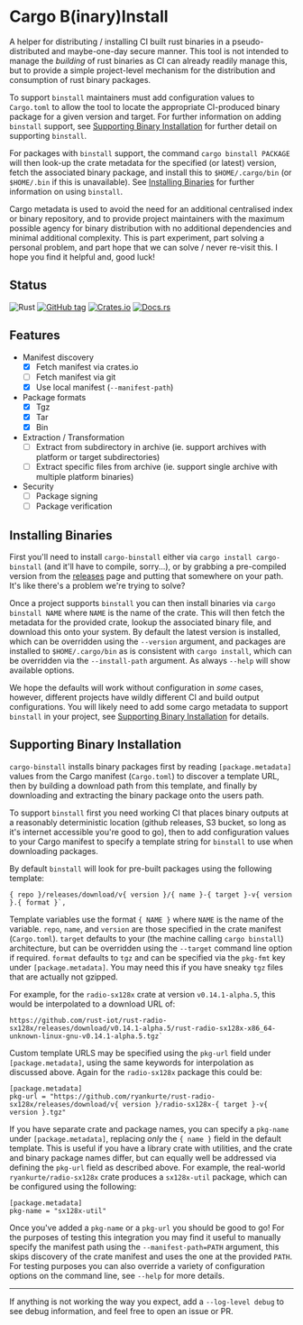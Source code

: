# Cargo B(inary)Install

A helper for distributing / installing CI built rust binaries in a pseudo-distributed and maybe-one-day secure manner.
This tool is not intended to manage the _building_ of rust binaries as CI can already readily manage this, but to provide a simple project-level mechanism for the distribution and consumption of rust binary packages.

To support `binstall` maintainers must add configuration values to `Cargo.toml` to allow the tool to locate the appropriate CI-produced binary package for a given version and target. For further information on adding `binstall` support, see [Supporting Binary Installation](#Supporting-Binary-Installation) for further detail on supporting `binstall`.

For packages with `binstall` support, the command `cargo binstall PACKAGE` will then look-up the crate metadata for the specified (or latest) version, fetch the associated binary package, and install this to `$HOME/.cargo/bin` (or `$HOME/.bin` if this is unavailable). See [Installing Binaries](#Installing-Binaries) for further information on using `binstall`.

Cargo metadata is used to avoid the need for an additional centralised index or binary repository, and to provide project maintainers with the maximum possible agency for binary distribution with no additional dependencies and minimal additional complexity. This is part experiment, part solving a personal problem, and part hope that we can solve / never re-visit this. I hope you find it helpful and, good luck!

## Status

![Rust](https://github.com/ryankurte/cargo-binstall/workflows/Rust/badge.svg)
[![GitHub tag](https://img.shields.io/github/tag/ryankurte/cargo-binstall.svg)](https://github.com/ryankurte/cargo-binstall)
[![Crates.io](https://img.shields.io/crates/v/cargo-binstall.svg)](https://crates.io/crates/cargo-binstall)
[![Docs.rs](https://docs.rs/cargo-binstall/badge.svg)](https://docs.rs/cargo-binstall)

## Features

- Manifest discovery
  - [x] Fetch manifest via crates.io
  - [ ] Fetch manifest via git
  - [x] Use local manifest (`--manifest-path`)
- Package formats
  - [x] Tgz
  - [x] Tar
  - [x] Bin
- Extraction / Transformation
  - [ ] Extract from subdirectory in archive (ie. support archives with platform or target subdirectories)
  - [ ] Extract specific files from archive (ie. support single archive with multiple platform binaries)
- Security
  - [ ] Package signing
  - [ ] Package verification

## Installing Binaries

First you'll need to install `cargo-binstall` either via `cargo install cargo-binstall` (and it'll have to compile, sorry...), or by grabbing a pre-compiled version from the [releases](https://github.com/ryankurte/cargo-binstall/releases) page and putting that somewhere on your path. It's like there's a problem we're trying to solve?

Once a project supports `binstall` you can then install binaries via `cargo binstall NAME` where `NAME` is the name of the crate. This will then fetch the metadata for the provided crate, lookup the associated binary file, and download this onto your system. 
By default the latest version is installed, which can be overridden using the `--version` argument, and packages are installed to `$HOME/.cargo/bin` as is consistent with `cargo install`, which can be overridden via the `--install-path` argument. As always `--help` will show available options.

We hope the defaults will work without configuration in _some_ cases, however, different projects have wildly different CI and build output configurations. You will likely need to add some cargo metadata to support `binstall` in your project, see [Supporting Binary Installation](#Supporting-Binary-Installation) for details.


## Supporting Binary Installation

`cargo-binstall` installs binary packages first by reading `[package.metadata]` values from the Cargo manifest (`Cargo.toml`) to discover a template URL, then by building a download path from this template, and finally by downloading and extracting the binary package onto the users path.

To support `binstall` first you need working CI that places binary outputs at a reasonably deterministic location (github releases, S3 bucket, so long as it's internet accessible you're good to go), then to add configuration values to your Cargo manifest to specify a template string for `binstall` to use when downloading packages.

By default `binstall` will look for pre-built packages using the following template:
```
{ repo }/releases/download/v{ version }/{ name }-{ target }-v{ version }.{ format }`, 
```

Template variables use the format `{ NAME }` where `NAME` is the name of the variable.
`repo`, `name`, and `version` are those specified in the crate manifest (`Cargo.toml`).
`target` defaults to your (the machine calling `cargo binstall`) architecture, but can be overridden using the `--target` command line option if required.
`format` defaults to `tgz` and can be specified via the `pkg-fmt` key under `[package.metadata]`. You may need this if you have sneaky `tgz` files that are actually not gzipped.

For example, for the `radio-sx128x` crate at version `v0.14.1-alpha.5`, this would be interpolated to a download URL of:
```
https://github.com/rust-iot/rust-radio-sx128x/releases/download/v0.14.1-alpha.5/rust-radio-sx128x-x86_64-unknown-linux-gnu-v0.14.1-alpha.5.tgz`
```

Custom template URLS may be specified using the `pkg-url` field under `[package.metadata]`, using the same keywords for interpolation as discussed above. Again for the `radio-sx128x` package this could be:

```
[package.metadata]
pkg-url = "https://github.com/ryankurte/rust-radio-sx128x/releases/download/v{ version }/radio-sx128x-{ target }-v{ version }.tgz"
```

If you have separate crate and package names, you can specify a `pkg-name` under `[package.metadata]`, replacing _only_ the `{ name }` field in the default template.
This is useful if you have a library crate with utilities, and the crate and binary package names differ, but can equally well be addressed via defining the `pkg-url` field as described above.
For example, the real-world `ryankurte/radio-sx128x` crate produces a `sx128x-util` package, which can be configured using the following:

```
[package.metadata]
pkg-name = "sx128x-util"
```

Once you've added a `pkg-name` or a `pkg-url` you should be good to go! For the purposes of testing this integration you may find it useful to manually specify the manifest path using the `--manifest-path=PATH` argument, this skips discovery of the crate manifest and uses the one at the provided `PATH`. For testing purposes you can also override a variety of configuration options on the command line, see `--help` for more details.

---

If anything is not working the way you expect, add a `--log-level debug` to see debug information, and feel free to open an issue or PR.
